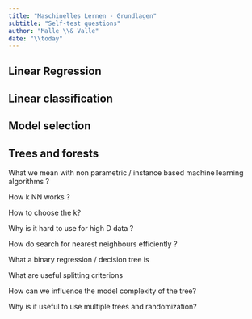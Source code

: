```yaml
---
title: "Maschinelles Lernen - Grundlagen"
subtitle: "Self-test questions"
author: "Malle \\& Valle"
date: "\\today"
---
```


## Linear Regression

## Linear classification

## Model selection

## Trees and forests

What we mean with non parametric / instance based machine learning algorithms ?

How k NN works ?

How to choose the k?

Why is it hard to use for high D data ?

How do search for nearest neighbours efficiently ?

What a binary regression / decision tree is

What are useful splitting criterions

How can we influence the model complexity of the tree?

Why is it useful to use multiple trees and randomization?
